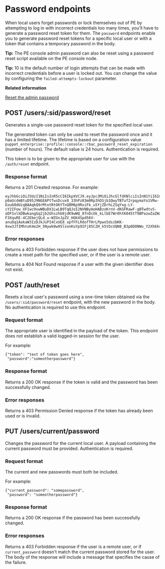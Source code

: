 # Password endpoints

When local users forget passwords or lock themselves out of PE by attempting to log in with incorrect credentials too many times, you'll have to generate a password reset token for them. The `password` endpoints enable you to generate password reset tokens for a specific local user or with a token that contains a temporary password in the body.

**Tip:** The PE console admin password can also be reset using a password reset script available on the PE console node.

**Tip:** 10 is the default number of login attempts that can be made with incorrect credentials before a user is locked out. You can change the value by configuring the `failed-attempts-lockout` parameter.

**Related information**  


[Reset the admin password](console_accessing.md#)

## POST /users/:sid/password/reset

Generates a single-use password reset token for the specified local user.

The generated token can only be used to reset the password once and it has a limited lifetime. The lifetime is based on a configuration value `puppet_enterprise::profile::console::rbac_password_reset_expiration` \(number of hours\). The default value is 24 hours. Authentication is required.

This token is to be given to the appropriate user for use with the `/auth/reset` endpoint.

### Response format

Returns a 201 Created response. For example:

```no-highlight
eyJhbGciOiJSUzI1NiIsInR5cCI6IkpXVCJ9.eyJpc3MiOiJhcGlfdXNlciIsInN1YiI6ImE3YzA4MTY3LWE1MDUtNDBlMy05NWQxLWQzMTE4NDQwM2Q5ZiIsImV4cCI6MTU0ODg4NTU0OCwiaWF0IjoxNTQ4Nzk5MTQ4fQ.qOG0w5UuZiBrT8yPoTG3YHwOhhkchrUh7kvFNiBFw0gPyfyZ2yhfjHcffJ-p0aUcdmBtuD95J9NGEAPtTwsDcux0_33hPz03m0Rp3hDSjb1QwyTBTuf2rpqymaYo1VRw-Eou60dUiqBAAqkQ9rMtotRtO6YTnQ8M6p9RxiFk_u5YjZDrhLZSqYxg-LY-cY2IFow_XFIwc9vwWBuDX1LwLB9TqQJoI2NVNBymoHABzoKrnV-dKGFRawF-gBTwdtvS-oDFSxlkDBwkangGq2jb2Ghszhb8jdK9wWQ_8fnOcUk_kLlbE7Wr0htK045tT9BPazwZaZWagHiojI_YFyJfBiB_dBKAFkU4w5VAPnzBdRLtp8rjFe_B_HLe8Halsk_BTOB-F3XquRE-4C2EbejQLd_u-WZGnJpZV_HGK4Spd56V-anuDq1AakaW3IzDJkJuPI4CxUE8_xpfFFLRdofTHrLPpwo5dszbKK-9xw3JfIMhnsK4e2H_5Nywk0w95lvonKuYp9IFj85CZH_k5tDcUQN8_B3p8DONWo_Y2Xh6kv210qWYmXFh2kn8zVTuKT19EyIPoPHcJwyA3Y569UXgkVUB9LAcwyEnEbU70kKXwlXZUfsQOzMIymkIR4kVqBxDgwnrABMEcTFK24_rkg8srKWP6f_TcEg3588C3_DTR8g

```

### Error responses

Returns a 403 Forbidden response if the user does not have permissions to create a reset path for the specified user, or if the user is a remote user.

Returns a 404 Not Found response if a user with the given identifier does not exist.

## POST /auth/reset

Resets a local user's password using a one-time token obtained via the `/users/:sid/password/reset` endpoint, with the new password in the body. No authentication is required to use this endpoint.

### Request format

The appropriate user is identified in the payload of the token. This endpoint does not establish a valid logged-in session for the user.

For example:

```
{"token": "text of token goes here",
 "password":"someotherpassword"}
```

### Response format

Returns a 200 OK response if the token is valid and the password has been successfully changed.

### Error responses

Returns a 403 Permission Denied response if the token has already been used or is invalid.

## PUT /users/current/password

Changes the password for the current local user. A payload containing the current password must be provided. Authentication is required.

### Request format

The current and new passwords must both be included.

For example:

```
{"current_password": "somepassword",
 "password": "someotherpassword"}
```

### Response format

Returns a 200 OK response if the password has been successfully changed.

### Error responses

Returns a 403 Forbidden response if the user is a remote user, or if `current_password` doesn't match the current password stored for the user. The body of the response will include a message that specifies the cause of the failure.

